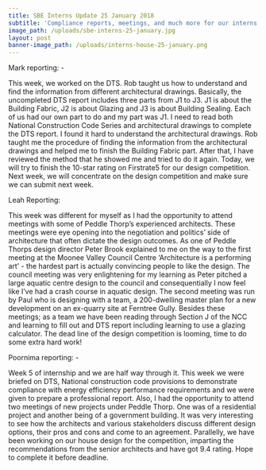 ```yaml
---
title: SBE Interns Update 25 January 2018
subtitle: 'Compliance reports, meetings, and much more for our interns'
image_path: /uploads/sbe-interns-25-january.jpg
layout: post
banner-image_path: /uploads/interns-house-25-january.png
---
```



Mark reporting: -

This week, we worked on the DTS. Rob taught us how to understand and find the information from different architectural drawings. Basically, the uncompleted DTS report includes three parts from J1 to J3. J1 is about the Building Fabric, J2 is about Glazing and J3 is about Building Sealing. Each of us had our own part to do and my part was J1. I need to read both National Construction Code Series and architectural drawings to complete the DTS report. I found it hard to understand the architectural drawings. Rob taught me the procedure of finding the information from the architectural drawings and helped me to finish the Building Fabric part. After that, I have reviewed the method that he showed me and tried to do it again. Today, we will try to finish the 10-star rating on Firstrate5 for our design competition. Next week, we will concentrate on the design competition and make sure we can submit next week.

Leah Reporting:

This week was different for myself as I had the opportunity to attend meetings with some of Peddle Thorp’s experienced architects. These meetings were eye opening into the negotiation and politics’ side of architecture that often dictate the design outcomes. As one of Peddle Thorps design director Peter Brook explained to me on the way to the first meeting at the Moonee Valley Council Centre ‘Architecture is a performing art’ - the hardest part is actually convincing people to like the design. The council meeting was very enlightening for my learning as Peter pitched a large aquatic centre design to the council and consequentially I now feel like I’ve had a crash course in aquatic design. The second meeting was run by Paul who is designing with a team, a 200-dwelling master plan for a new development on an ex-quarry site at Ferntree Gully. Besides these meetings; as a team we have been reading through Section J of the NCC and learning to fill out and DTS report including learning to use a glazing calculator. The dead line of the design competition is looming, time to do some extra hard work!

Poornima reporting: -

Week 5 of internship and we are half way through it. This week we were briefed on DTS, National construction code provisions to demonstrate compliance with energy efficiency performance requirements and we were given to prepare a professional report. Also, I had the opportunity to attend two meetings of new projects under Peddle Thorp. One was of a residential project and another being of a government building. It was very interesting to see how the architects and various stakeholders discuss different design options, their pros and cons and come to an agreement. Parallelly, we have been working on our house design for the competition, imparting the recommendations from the senior architects and have got 9.4 rating. Hope to complete it before deadline.